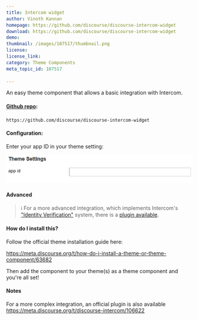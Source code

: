 ```yaml
---
title: Intercom widget
author: Vinoth Kannan
homepage: https://github.com/discourse/discourse-intercom-widget
download: https://github.com/discourse/discourse-intercom-widget
demo: 
thumbnail: /images/107517/thumbnail.png
license: 
license_link: 
category: Theme Components
meta_topic_id: 107517

---
```

An easy theme component that allows a basic integration with Intercom.

#### [Github repo](https://github.com/discourse/discourse-intercom-widget):
`https://github.com/discourse/discourse-intercom-widget`

#### Configuration:
Enter your app ID in your theme setting:

![image: 690x104,60%](/images/107517/8XmnxtbuVxcC0HHQkvnTtuuPcbB.png) 

#### Advanced
> :information_source: For a more advanced integration, which implements Intercom's ["Identity Verification"](https://www.intercom.com/help/configure-intercom-for-your-product-or-site/staying-secure/enable-identity-verification-for-web-and-mobile) system, there is a [plugin available](https://meta.discourse.org/t/advanced-discourse-intercom/106622).


#### How do I install this?

Follow the official theme installation guide here:

https://meta.discourse.org/t/how-do-i-install-a-theme-or-theme-component/63682

Then add the component to your theme(s) as a theme component and you're all set! 

#### Notes

For a more complex integration, an official plugin is also available 
https://meta.discourse.org/t/discourse-intercom/106622